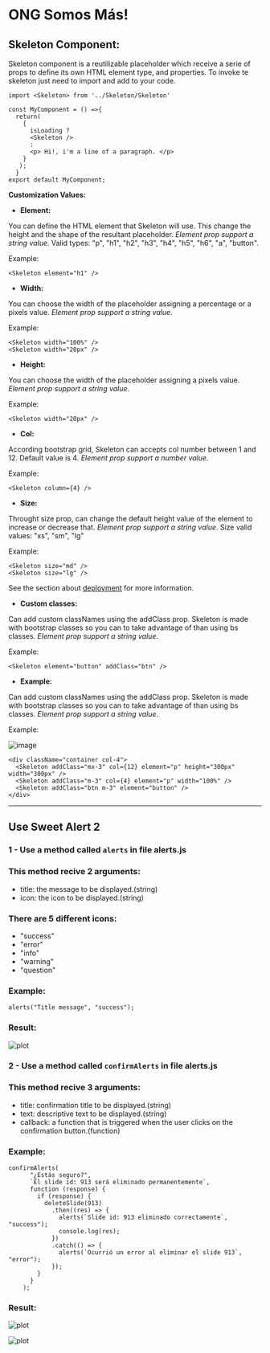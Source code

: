# ONG Somos Más!

## **Skeleton Component:**

Skeleton component is a reutilizable placeholder which receive a serie of props to define its own HTML element type, and properties.
To invoke te skeleton just  need to import and add to your code.

    import <Skeleton> from '../Skeleton/Skeleton'

	const MyComponent = () =>{
	  return(
	    {
	      isLoading ?
	      <Skeleton />
	      :
	      <p> Hi!, i'm a line of a paragraph. </p>
	    }
       );
      }
    export default MyComponent;

**Customization Values:**

 - **Element:**

You can define the HTML element that Skeleton will use.
This change the height and the shape of the resultant placeholder.
 *Element prop support a string value*.
Valid types: "p", "h1", "h2", "h3", "h4", "h5", "h6", "a", "button".

Example:

    <Skeleton element="h1" />

 - **Width:**

You can choose the width of the placeholder assigning a percentage or a pixels value.
 *Element prop support a string value*.

Example:

    <Skeleton width="100%" />
    <Skeleton width="20px" />


 - **Height:**

You can choose the width of the placeholder assigning a pixels value.
 *Element prop support a string value*.

Example:

    <Skeleton width="20px" />

 - **Col:**

According bootstrap grid, Skeleton can accepts col number between 1 and 12. Default value is 4.
 *Element prop support a number value*.

Example:

    <Skeleton column={4} />

 - **Size:**

Throught size prop, can change the default height value of the element to increase or decrease that. 
 *Element prop support a string value*.
 Size valid values: "xs", "sm", "lg"

Example:

    <Skeleton size="md" />
    <Skeleton size="lg" />
See the section about [deployment](https://facebook.github.io/create-react-app/docs/deployment) for more information.

 - **Custom classes:**

Can add custom classNames using the addClass prop. Skeleton is made with bootstrap classes so you can to take advantage of than using bs classes.
 *Element prop support a string value*.

Example:

    <Skeleton element="button" addClass="btn" />

 - **Example:**

Can add custom classNames using the addClass prop. Skeleton is made with bootstrap classes so you can to take advantage of than using bs classes.
 *Element prop support a string value*.

Example:

![image](https://user-images.githubusercontent.com/71856261/152566785-905c9342-8afc-48be-bcb7-35f3cd65f460.png)

    <div className="container col-4">
      <Skeleton addClass="mx-3" col={12} element="p" height="300px" width="300px" />
      <Skeleton addClass="m-3" col={4} element="p" width="100%" />
      <Skeleton addClass="btn m-3" element="button" />
    </div>




***
## Use Sweet Alert 2

### 1 - Use a method called `alerts` in file alerts.js 

### This method recive 2 arguments:

* title: the message to be displayed.(string)
* icon: the icon to be displayed.(string)

### There are 5 different icons:

* "success"
* "error"
* "info"
* "warning"
* "question"

### Example: 

```
alerts("Title message", "success");
```

### Result:
![plot](https://i.ibb.co/883s3dH/example.jpg)


### 2 - Use a method called `confirmAlerts` in file alerts.js 

### This method recive 3 arguments:

* title: confirmation title to be displayed.(string)
* text: descriptive text to be displayed.(string)
* callback: a function that is triggered when the user clicks on the confirmation button.(function)

### Example: 

```
confirmAlerts(
      "¿Estás seguro?",
      `El slide id: 913 será eliminado permanentemente`,
      function (response) {
        if (response) {
          deleteSlide(913)
            .then((res) => {
              alerts(`Slide id: 913 eliminado correctamente`, "success");
              console.log(res);
            })
            .catch(() => {
              alerts(`Ocurrió un error al eliminar el slide 913`, "error");
            });
        }
      }
    );
```
### Result:
![plot](https://i.ibb.co/bz9wLHk/confirmation2.jpg)

![plot](https://i.ibb.co/hywdz46/confirmed.jpg)



  

